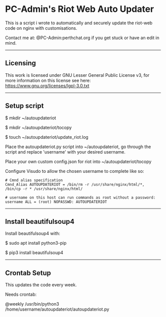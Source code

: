 
# PC-Admin's Riot Web Auto Updater


This is a script i wrote to automatically and securely update the riot-web code on nginx with customisations.

Contact me at: @PC-Admin:perthchat.org if you get stuck or have an edit in mind.

***
## Licensing

This work is licensed under GNU Lesser General Public License v3, for more information on this license see here: https://www.gnu.org/licenses/lgpl-3.0.txt

***
## Setup script

$ mkdir ~/autoupdateriot

$ mkdir ~/autoupdateriot/tocopy

$ touch ~/autoupdateriot/update_riot.log

Place the autoupdateriot.py script into ~/autoupdateriot, go through the script and replace 'username' with your desired username.

Place your own custom config.json for riot into ~/autoupdateriot/tocopy

Configure Visudo to allow the chosen username to complete like so:

```
# Cmnd alias specification
Cmnd_Alias AUTOUPDATERIOT = /bin/rm -r /usr/share/nginx/html/*, /bin/cp -r * /usr/share/nginx/html/

# username on this host can run commands as root without a password:
username ALL = (root) NOPASSWD: AUTOUPDATERIOT
```

***
## Install beautifulsoup4

Install beautifulsoup4 with:

$ sudo apt install python3-pip

$ pip3 install beautifulsoup4

***
## Crontab Setup

This updates the code every week.

Needs crontab:

@weekly /usr/bin/python3 /home/username/autoupdateriot/autoupdateriot.py



